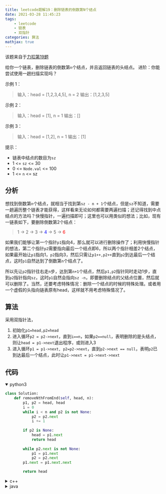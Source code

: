 ```yaml
---
title: leetcode题解19：删除链表的倒数第N个结点
date: 2021-03-28 11:45:23
tags:
    - leetcode
    - 链表
    - 双指针
categories: 算法
mathjax: true
---
```


该题来自于[力扣第19题](https://leetcode-cn.com/problems/remove-nth-node-from-end-of-list/)

给你一个链表，删除链表的倒数第`n`个结点，并且返回链表的头结点。
进阶：你能尝试使用一趟扫描实现吗？

<!--more-->

示例 1：
> 输入：head = [1,2,3,4,5], n = 2
输出：[1,2,3,5]

示例 2：
> 输入：head = [1], n = 1
输出：[]

示例 3：
> 输入：head = [1,2], n = 1
输出：[1]
 

提示：
* 链表中结点的数目为`sz`
* 1 <= `sz` <= 30
* 0 <= `Node.val` <= 100
* 1 <= `n` <= sz

## 分析
想找到倒数第`n`个结点，就相当于找到第`sz - n + 1`个结点，但是`sz`不知道，需要一趟遍历整个链表才能获得，这样看来无论如何都需要两遍扫描；还记得找到中点结点的方法吗？快慢指针，一遍扫描即可；这里也可以用类似的想法；比如，现有一链表如下，要删除倒数第2个结点：
> 1 -> 2 -> 3 -> <font color='blue'>4</font> -> 5 -> <font color='red'>6</font>

如果我们能够让第一个指针`p1`指向4，那么就可以进行删除操作了；利用快慢指针的想法，第二个指针`p2`需要指向最后一个结点即6，所以两个指针相差2个结点，如果最开始让`p1`指向1，`p2`指向3，然后只需让`p1++,p2++`直到`p2`到达最后一个结点，这时`p1`自然达到了倒数第`n`个结点了。

所以先让`p2`指针往右走`n`步，达到第`n+1`个结点，然后`p1,p2`指针同时走动1步，直到`p2`指针指向`sz`，这时`p1`自然会指向`sz -n`，即要删除结点的父结点位置，然后就可以删除了。当然，还要考虑特殊情况：删除一个结点的时候的特殊处理。或者用一个虚假的头指向链表原有head，这样就不用考虑特殊情况了。

## 算法
采用双指针法，
1. 初始化`p1=head,p2=head`
2. 进入循环`p2 = p2->next`，直到`i==n`，如果`p2==null`，表明删除的是头结点，则让`head = p1->next`退出程序，或则进入3
3. 进入循环`p1 = p1->next, p2=p2->next`，直到`p2->next == null`，表明`p2`已到达最后一个结点，此时让`p1->next = p1->next->next`

## 代码
<details open>
<summary>python3</summary>

```python
class Solution:
    def removeNthFromEnd(self, head, n):
        p1, p2 = head, head
        i = 0
        while i < n and p2 is not None:
            p2 = p2.next
            i += 1
        
        if p2 is None:
            head = p1.next
            return head
        
        while p2.next is not None:
            p1 = p1.next
            p2 = p2.next        
        p1.next = p1.next.next

        return head
```
</details>


<details>
<summary>c++</summary>

```cpp
class Solution {
public:
    ListNode* removeNthFromEnd(ListNode* head, int n) {
        ListNode* p1 = head;
        ListNode* p2 = head;
        int i = 0;
        while(i < n && p2 != nullptr){
            p2 = p2->next;
            i++;
        }
        if(p2 == nullptr){
            head = head->next;
            return head;
        }

        while(p2->next != nullptr){
            p1 = p1->next;
            p2 = p2->next;
        }
        p1->next = p1->next->next;
        return head;
    }
};
```
</details>


<details>
<summary>java</summary>

```java
class Solution {
    public ListNode removeNthFromEnd(ListNode head, int n) {
        ListNode p1 = head;
        ListNode p2 = head;
        int i = 0;
        while(i < n && p2 != null){
            p2 = p2.next;
        }
        if(p2 == null){
            head = head.next;
            return head;
        }
        while(p2.next != null){
            p1 = p1.next;
            p2 = p2.next;
        }
        p1.next = p1.next.next;
        return head;
    }
}
```
</details>